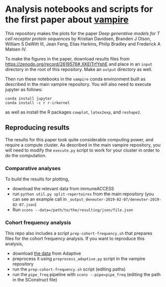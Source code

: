 # Analysis notebooks and scripts for the first paper about [vampire](https://github.com/matsengrp/vampire)

This repository makes the plots for the paper _Deep generative models for T cell receptor protein sequences_ by Kristian Davidsen, Branden J Olson, William S DeWitt III, Jean Feng, Elias Harkins, Philip Bradley and Frederick A Matsen IV.

To make the figures in the paper, download results files from <https://zenodo.org/record/2619576#.XKElTrfYphE> and place in an `input` directory in the root of this repository. Make an `output` directory as well.

Then run these notebooks in the `vampire` conda environment built as described in the main vampire repository.
You will also need to execute jupyter as follows:

    conda install jupyter
    conda install -c r r-irkernel

as well as install the R packages `cowplot`, `latex2exp`, and `reshape2`.


## Reproducing results

The results for this paper took quite considerable computing power, and require a compute cluster.
As described in the main vampire repository, you will need to modify the `execute.py` script to work for your cluster in order to do the computation.

### Comparative analyses

To build the results for plotting,

* download the relevant data from immuneACCESS
* run `python util.py split-repertoires` from the main repository (you can see an example call in `_output_deneuter-2019-02-07/deneuter-2019-02-07.json`)
* Run `scons --data=/path/to/the/resulting/json/file.json`

### Cohort frequency analysis

This repo also includes a script `prep-cohort-frequency.sh` that prepares files for the cohort frequency analysis.
If you want to reproduce this analysis,

* download [the data](https://clients.adaptivebiotech.com/pub/emerson-2017-natgen) from Adaptive
* preprocess it using `preprocess_adaptive.py` script in the vampire repository
* run the `prep-cohort-frequency.sh` script (editing paths)
* run the `pipe_freq` pipeline with `scons --pipe=pipe_freq` (editing the path in the SConstruct file)
